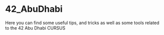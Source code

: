 # 42_AbuDhabi
Here you can find some useful tips, and tricks as well as some tools related to the 42 Abu Dhabi CURSUS
